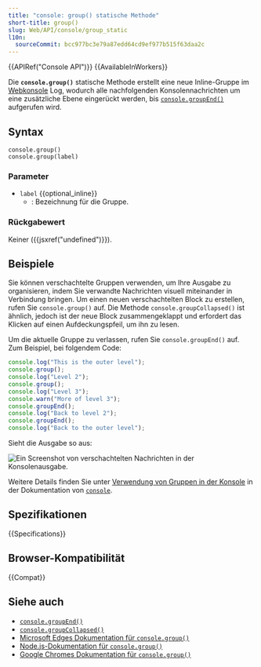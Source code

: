 ```yaml
---
title: "console: group() statische Methode"
short-title: group()
slug: Web/API/console/group_static
l10n:
  sourceCommit: bcc977bc3e79a87edd64cd9ef977b515f63daa2c
---
```


{{APIRef("Console API")}} {{AvailableInWorkers}}

Die **`console.group()`** statische Methode erstellt eine neue Inline-Gruppe im [Webkonsole](https://firefox-source-docs.mozilla.org/devtools-user/web_console/index.html) Log, wodurch alle nachfolgenden Konsolennachrichten um eine zusätzliche Ebene eingerückt werden, bis [`console.groupEnd()`](/de/docs/Web/API/console/groupEnd_static) aufgerufen wird.

## Syntax

```js-nolint
console.group()
console.group(label)
```

### Parameter

- `label` {{optional_inline}}
  - : Bezeichnung für die Gruppe.

### Rückgabewert

Keiner ({{jsxref("undefined")}}).

## Beispiele

Sie können verschachtelte Gruppen verwenden, um Ihre Ausgabe zu organisieren, indem Sie verwandte Nachrichten visuell miteinander in Verbindung bringen. Um einen neuen verschachtelten Block zu erstellen, rufen Sie `console.group()` auf. Die Methode `console.groupCollapsed()` ist ähnlich, jedoch ist der neue Block zusammengeklappt und erfordert das Klicken auf einen Aufdeckungspfeil, um ihn zu lesen.

Um die aktuelle Gruppe zu verlassen, rufen Sie `console.groupEnd()` auf. Zum Beispiel, bei folgendem Code:

```js
console.log("This is the outer level");
console.group();
console.log("Level 2");
console.group();
console.log("Level 3");
console.warn("More of level 3");
console.groupEnd();
console.log("Back to level 2");
console.groupEnd();
console.log("Back to the outer level");
```

Sieht die Ausgabe so aus:

![Ein Screenshot von verschachtelten Nachrichten in der Konsolenausgabe.](nesting.png)

Weitere Details finden Sie unter [Verwendung von Gruppen in der Konsole](/de/docs/Web/API/console#using_groups_in_the_console) in der Dokumentation von [`console`](/de/docs/Web/API/console).

## Spezifikationen

{{Specifications}}

## Browser-Kompatibilität

{{Compat}}

## Siehe auch

- [`console.groupEnd()`](/de/docs/Web/API/console/groupEnd_static)
- [`console.groupCollapsed()`](/de/docs/Web/API/console/groupCollapsed_static)
- [Microsoft Edges Dokumentation für `console.group()`](https://learn.microsoft.com/en-us/microsoft-edge/devtools/console/api#group)
- [Node.js-Dokumentation für `console.group()`](https://nodejs.org/docs/latest/api/console.html#consolegrouplabel)
- [Google Chromes Dokumentation für `console.group()`](https://developer.chrome.com/docs/devtools/console/api/#group)
